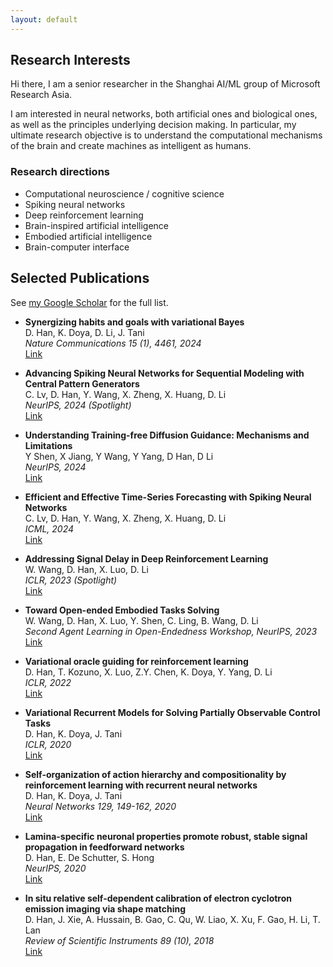 ```yaml
---
layout: default
---
```




## Research Interests

Hi there, I am a senior researcher in the Shanghai AI/ML group of Microsoft Research Asia.

I am interested in neural networks, both artificial ones and biological ones, as well as the principles underlying decision making. In particular, my ultimate research objective is to understand the computational mechanisms of the brain and create machines as intelligent as humans.

### Research directions


- Computational neuroscience / cognitive science
- Spiking neural networks
- Deep reinforcement learning
- Brain-inspired artificial intelligence
- Embodied artificial intelligence
- Brain-computer interface



## Selected Publications

See [my Google Scholar](https://scholar.google.com/citations?user=3V_9fRUAAAAJ) for the full list.

- **Synergizing habits and goals with variational Bayes**  
    D. Han, K. Doya, D. Li, J. Tani  
    *Nature Communications 15 (1), 4461, 2024*  
    [Link](https://www.nature.com/articles/s41467-024-24601-5)

- **Advancing Spiking Neural Networks for Sequential Modeling with Central Pattern Generators**  
    C. Lv, D. Han, Y. Wang, X. Zheng, X. Huang, D. Li  
    *NeurIPS, 2024 (Spotlight)*  
    [Link](https://arxiv.org/abs/2405.14362)

- **Understanding Training-free Diffusion Guidance: Mechanisms and Limitations**  
    Y Shen, X Jiang, Y Wang, Y Yang, D Han, D Li  
    *NeurIPS, 2024*  
    [Link](https://arxiv.org/abs/2403.12404)

- **Efficient and Effective Time-Series Forecasting with Spiking Neural Networks**  
    C. Lv, D. Han, Y. Wang, X. Zheng, X. Huang, D. Li  
    *ICML, 2024*  
    [Link](https://arxiv.org/abs/2402.01533)

- **Addressing Signal Delay in Deep Reinforcement Learning**  
    W. Wang, D. Han, X. Luo, D. Li  
    *ICLR, 2023 (Spotlight)*  
    [Link](https://openreview.net/forum?id=r1xzuHtvjRZ)

- **Toward Open-ended Embodied Tasks Solving**  
   W. Wang, D. Han, X. Luo, Y. Shen, C. Ling, B. Wang, D. Li  
   *Second Agent Learning in Open-Endedness Workshop, NeurIPS, 2023*  
   [Link](https://openreview.net/forum?id=InI7cM0Vghm)

- **Variational oracle guiding for reinforcement learning**  
   D. Han, T. Kozuno, X. Luo, Z.Y. Chen, K. Doya, Y. Yang, D. Li  
   *ICLR, 2022*  
   [Link](https://openreview.net/forum?id=sJrbqfnyuLf)

- **Variational Recurrent Models for Solving Partially Observable Control Tasks**  
   D. Han, K. Doya, J. Tani  
   *ICLR, 2020*  
   [Link](https://arxiv.org/abs/1912.10703)

- **Self-organization of action hierarchy and compositionality by reinforcement learning with recurrent neural networks**  
   D. Han, K. Doya, J. Tani  
   *Neural Networks 129, 149-162, 2020*  
   [Link](https://www.sciencedirect.com/science/article/pii/S0893608020301654)

- **Lamina-specific neuronal properties promote robust, stable signal propagation in feedforward networks**  
   D. Han, E. De Schutter, S. Hong  
   *NeurIPS, 2020*  
   [Link](https://proceedings.neurips.cc/paper/2020/hash/142d62b9d2c137d4e4f456474d32ed1f-Abstract.html)

- **In situ relative self-dependent calibration of electron cyclotron emission imaging via shape matching**  
   D. Han, J. Xie, A. Hussain, B. Gao, C. Qu, W. Liao, X. Xu, F. Gao, H. Li, T. Lan  
   *Review of Scientific Instruments 89 (10), 2018*  
   [Link](https://aip.scitation.org/doi/10.1063/1.5045360)

